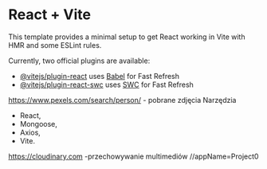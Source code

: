 # React + Vite

This template provides a minimal setup to get React working in Vite with HMR and some ESLint rules.

Currently, two official plugins are available:

- [@vitejs/plugin-react](https://github.com/vitejs/vite-plugin-react/blob/main/packages/plugin-react/README.md) uses [Babel](https://babeljs.io/) for Fast Refresh
- [@vitejs/plugin-react-swc](https://github.com/vitejs/vite-plugin-react-swc) uses [SWC](https://swc.rs/) for Fast Refresh



https://www.pexels.com/search/person/   - pobrane zdjęcia
Narzędzia
- React, 
- Mongoose,
- Axios, 
- Vite.


https://cloudinary.com   -przechowywanie multimediów
//appName=Project0